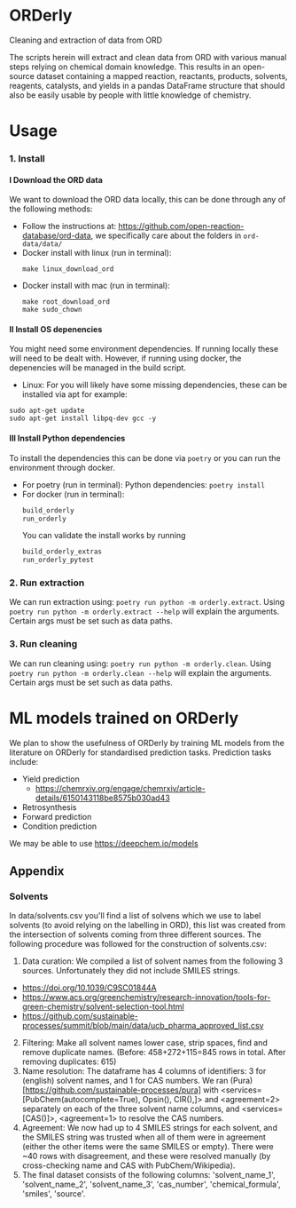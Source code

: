 # ORDerly

Cleaning and extraction of data from ORD

The scripts herein will extract and clean data from ORD with various manual steps relying on chemical domain knowledge. This results in an open-source dataset containing a mapped reaction, reactants, products, solvents, reagents, catalysts, and yields in a pandas DataFrame structure that should also be easily usable by people with little knowledge of chemistry.

# Usage

### 1. Install

#### I Download the ORD data

We want to download the ORD data locally, this can be done through any of the following methods:

- Follow the instructions at: https://github.com/open-reaction-database/ord-data, we specifically care about the folders in ```ord-data/data/```
- Docker install with linux (run in terminal):
    ```
    make linux_download_ord
    ``` 
- Docker install with mac (run in terminal):
    ```
    make root_download_ord
    make sudo_chown
    ```

#### II Install OS depenencies
 
You might need some environment dependencies. If running locally these will need to be dealt with. However, if running using docker, the depenencies will be managed in the build script.

- Linux: For you will likely have some missing dependencies, these can be installed via apt for example: 

```
sudo apt-get update
sudo apt-get install libpq-dev gcc -y
```

#### III Install Python dependencies

To install the dependencies this can be done via ```poetry``` or you can run the environment through docker.

- For poetry (run in terminal):
    Python dependencies: ```poetry install```
- For docker (run in terminal):
    ```bash
    build_orderly
    run_orderly
    ```
    You can validate the install works by running
    ```bash
    build_orderly_extras
    run_orderly_pytest
    ```


### 2. Run extraction

We can run extraction using: ```poetry run python -m orderly.extract```. Using ```poetry run python -m orderly.extract --help``` will explain the arguments. Certain args must be set such as data paths.

### 3. Run cleaning

We can run cleaning using: ```poetry run python -m orderly.clean```. Using ```poetry run python -m orderly.clean --help``` will explain the arguments. Certain args must be set such as data paths.

# ML models trained on ORDerly

We plan to show the usefulness of ORDerly by training ML models from the literature on ORDerly for standardised prediction tasks. Prediction tasks include:
- Yield prediction
    - https://chemrxiv.org/engage/chemrxiv/article-details/6150143118be8575b030ad43
- Retrosynthesis
- Forward prediction
- Condition prediction

We may be able to use https://deepchem.io/models


## Appendix

### Solvents

In data/solvents.csv you'll find a list of solvens which we use to label solvents (to avoid relying on the labelling in ORD), this list was created from the intersection of solvents coming from three different sources. The following procedure was followed for the construction of solvents.csv:

1. Data curation: We compiled a list of solvent names from the following 3 sources. Unfortunately they did not include SMILES strings.
 - https://doi.org/10.1039/C9SC01844A
 - https://www.acs.org/greenchemistry/research-innovation/tools-for-green-chemistry/solvent-selection-tool.html
 - https://github.com/sustainable-processes/summit/blob/main/data/ucb_pharma_approved_list.csv

2. Filtering: Make all solvent names lower case, strip spaces, find and remove duplicate names. (Before: 458+272+115=845 rows in total. After removing duplicates: 615)
3. Name resolution: The dataframe has 4 columns of identifiers: 3 for (english) solvent names, and 1 for CAS numbers. We ran (Pura)[https://github.com/sustainable-processes/pura] with <services=[PubChem(autocomplete=True), Opsin(), CIR(),]> and <agreement=2> separately on each of the three solvent name columns, and <services=[CAS()]>, <agreement=1> to resolve the CAS numbers.
4. Agreement: We now had up to 4 SMILES strings for each solvent, and the SMILES string was trusted when all of them were in agreement (either the other items were the same SMILES or empty). There were ~40 rows with disagreement, and these were resolved manually (by cross-checking name and CAS with PubChem/Wikipedia).
5. The final dataset consists of the following columns: 'solvent_name_1', 'solvent_name_2', 'solvent_name_3', 'cas_number', 'chemical_formula', 'smiles', 'source'.
